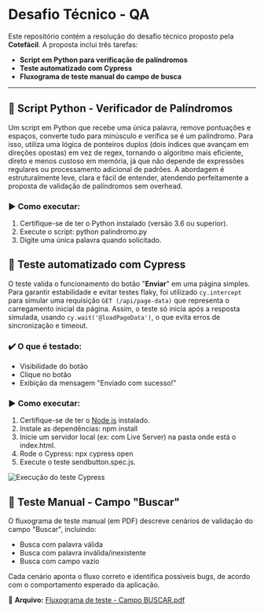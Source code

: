 # Desafio Técnico - QA

Este repositório contém a resolução do desafio técnico proposto pela **Cotefácil**. A proposta inclui três tarefas:

- **Script em Python para verificação de palíndromos**
- **Teste automatizado com Cypress**
- **Fluxograma de teste manual do campo de busca**


---


## 🐍 Script Python - Verificador de Palíndromos
Um script em Python que recebe uma única palavra, remove pontuações e espaços, converte tudo para minúsculo e verifica se é um palíndromo.
Para isso, utiliza uma lógica de ponteiros duplos (dois índices que avançam em direções opostas) em vez de regex, tornando o algoritmo mais eficiente, direto e menos custoso em memória, já que não depende de expressões regulares ou processamento adicional de padrões.
A abordagem é estruturalmente leve, clara e fácil de entender, atendendo perfeitamente a proposta de validação de palíndromos sem overhead.

### ▶️ Como executar:
1. Certifique-se de ter o Python instalado (versão 3.6 ou superior).
2. Execute o script:
  python palindromo.py
3. Digite uma única palavra quando solicitado.


## 🧪 Teste automatizado com Cypress

O teste valida o funcionamento do botão "**Enviar**" em uma página simples.
Para garantir estabilidade e evitar testes flaky, foi utilizado `cy.intercept` para simular uma requisição `GET (/api/page-data)` que representa o carregamento inicial da página. Assim, o teste só inicia após a resposta simulada, usando `cy.wait('@loadPageData')`, o que evita erros de sincronização e timeout.

### ✔️ O que é testado:
- Visibilidade do botão
- Clique no botão
- Exibição da mensagem "Enviado com sucesso!"

### ▶️ Como executar:
1. Certifique-se de ter o [Node.js](https://nodejs.org/) instalado.
2. Instale as dependências:
  npm install
3. Inicie um servidor local (ex: com Live Server) na pasta onde está o index.html.
4. Rode o Cypress:
  npx cypress open
5. Execute o teste sendbutton.spec.js.

![Execução do teste Cypress](./imagens/sendbutton.png)


## 🧭 Teste Manual - Campo "Buscar"
O fluxograma de teste manual (em PDF) descreve cenários de validação do campo "Buscar", incluindo:
- Busca com palavra válida
- Busca com palavra inválida/inexistente
- Busca com campo vazio

Cada cenário aponta o fluxo correto e identifica possíveis bugs, de acordo com o comportamento esperado da aplicação.

📄 **Arquivo:** [Fluxograma de teste - Campo BUSCAR.pdf](./Fluxograma%20de%20teste%20-%20Campo%20BUSCAR.pdf)
